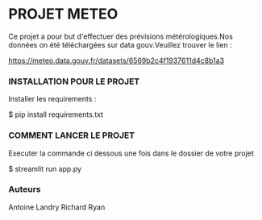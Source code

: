 # PROJET METEO

Ce projet a pour but d'effectuer des prévisions métérologiques.Nos données on été téléchargées sur data gouv.Veuillez trouver le lien : 

https://meteo.data.gouv.fr/datasets/6569b2c4f1937611d4c8b1a3


### INSTALLATION POUR LE PROJET

Installer les requirements : 

$ pip install requirements.txt


### COMMENT LANCER LE PROJET
Executer la commande ci dessous une fois dans le dossier de votre projet

$ streamlit run app.py

### Auteurs
Antoine
Landry
Richard
Ryan



